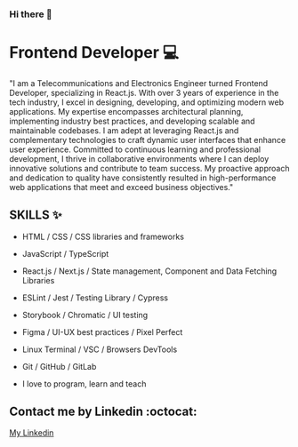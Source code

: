 ### Hi there 👋

<!--
**ChristBM/ChristBM** is a ✨ _special_ ✨ repository because its `README.md` (this file) appears on your GitHub profile.

Here are some ideas to get you started:

- 🔭 I’m currently working on ...
- 🌱 I’m currently learning ...
- 👯 I’m looking to collaborate on ...
- 🤔 I’m looking for help with ...
- 💬 Ask me about ...
- 📫 How to reach me: ...
- 😄 Pronouns: ...
- ⚡ Fun fact: ...
-->
# Frontend Developer :computer:
"I am a Telecommunications and Electronics Engineer turned Frontend Developer, specializing in React.js. With over 3 years of experience in the tech industry, I excel in designing, developing, and optimizing modern web applications.
My expertise encompasses architectural planning, implementing industry best practices, and developing scalable and maintainable codebases. I am adept at leveraging React.js and complementary technologies to craft dynamic user interfaces that enhance user experience.
Committed to continuous learning and professional development, I thrive in collaborative environments where I can deploy innovative solutions and contribute to team success. My proactive approach and dedication to quality have consistently resulted in high-performance web applications that meet and exceed business objectives."

## SKILLS :sparkles:

- HTML / CSS / CSS libraries and frameworks
- JavaScript / TypeScript
- React.js / Next.js / State management, Component and Data Fetching Libraries

- ESLint / Jest / Testing Library / Cypress
- Storybook / Chromatic / UI testing
- Figma / UI-UX best practices / Pixel Perfect

- Linux Terminal / VSC / Browsers DevTools
- Git / GitHub / GitLab
- I love to program, learn and teach

## Contact me by Linkedin :octocat:

[My Linkedin](https://www.linkedin.com/in/christian-boffill-78a21917b "My Linkedin profile")
